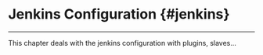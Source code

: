 # Jenkins Configuration {#jenkins}

---

This chapter deals with the jenkins configuration with plugins, slaves...

